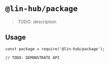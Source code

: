 # `@lin-hub/package`

> TODO: description

## Usage

```
const package = require('@lin-hub/package');

// TODO: DEMONSTRATE API
```
